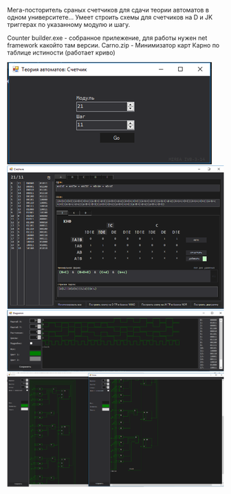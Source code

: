 Мега-посторитель сраных счетчиков для сдачи теории автоматов в одном университете...
Умеет строить схемы для счетчиков на D и JK триггерах по указанному модулю и шагу.

Counter builder.exe - собранное прилежение, для работы нужен net framework какойто там версии.
Carno.zip - Минимизатор карт Карно по таблице истиности (работает криво)


![](https://raw.githubusercontent.com/mrkriv/Enumerator/master/images/Start.png)
![](https://raw.githubusercontent.com/mrkriv/Enumerator/master/images/Editor.png)
![](https://raw.githubusercontent.com/mrkriv/Enumerator/master/images/Diagramm.png)
![](https://raw.githubusercontent.com/mrkriv/Enumerator/master/images/Scheme.png)